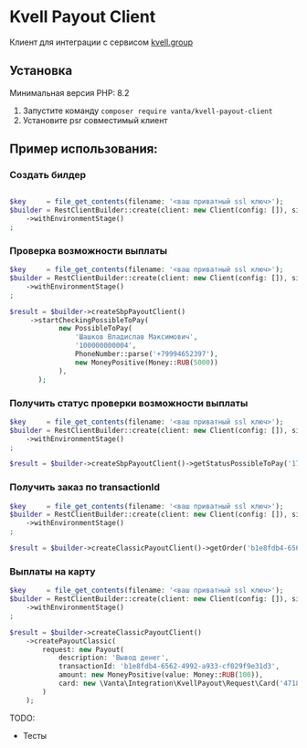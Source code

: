 # Kvell Payout Client


Клиент для интеграции с сервисом [kvell.group](https://docs.stage.kvell.group/payout/)


## Установка

Минимальная версия PHP: 8.2

1. Запустите команду ```composer require vanta/kvell-payout-client```
2. Установите psr совместимый клиент



## Пример использования:


### Создать билдер

```php

$key     = file_get_contents(filename: '<ваш приватный ssl ключ>');
$builder = RestClientBuilder::create(client: new Client(config: []), signKey: new SignKey(value: $key), apiKey: '<Ваш ApiKey>', secretKey: '<Ваш секретный ключ>')
    ->withEnvironmentStage()
;
```




### Проверка возможности выплаты


```php
$key     = file_get_contents(filename: '<ваш приватный ssl ключ>');
$builder = RestClientBuilder::create(client: new Client(config: []), signKey: new SignKey(value: $key), apiKey: '<Ваш ApiKey>', secretKey: '<Ваш секретный ключ>')
    ->withEnvironmentStage()
;

$result = $builder->createSbpPayoutClient()
     ->startCheckingPossibleToPay(
            new PossibleToPay(
                'Шашков Владислав Максимович',
                '100000000004',
                PhoneNumber::parse('+79994652397'),
                new MoneyPositive(Money::RUB(5000))
            ),
       );
```



### Получить статус проверки возможности выплаты


```php
$key     = file_get_contents(filename: '<ваш приватный ssl ключ>');
$builder = RestClientBuilder::create(client: new Client(config: []), signKey: new SignKey(value: $key), apiKey: '<Ваш ApiKey>', secretKey: '<Ваш секретный ключ>')
    ->withEnvironmentStage()
;

$result = $builder->createSbpPayoutClient()->getStatusPossibleToPay('170444');
```



### Получить заказ по transactionId


```php
$key     = file_get_contents(filename: '<ваш приватный ssl ключ>');
$builder = RestClientBuilder::create(client: new Client(config: []), signKey: new SignKey(value: $key), apiKey: '<Ваш ApiKey>', secretKey: '<Ваш секретный ключ>')
    ->withEnvironmentStage()
;

$result = $builder->createClassicPayoutClient()->getOrder('b1e8fdb4-6562-4992-a933-cf029f9e31d3');
```



### Выплаты на карту

```php
$key     = file_get_contents(filename: '<ваш приватный ssl ключ>');
$builder = RestClientBuilder::create(client: new Client(config: []), signKey: new SignKey(value: $key), apiKey: '<Ваш ApiKey>', secretKey: '<Ваш секретный ключ>')
    ->withEnvironmentStage()
;

$result = $builder->createClassicPayoutClient()
    ->createPayoutClassic(
        request: new Payout(
            description: 'Вывод денег',
            transactionId: 'b1e8fdb4-6562-4992-a933-cf029f9e31d3',
            amount: new MoneyPositive(value: Money::RUB(100)),
            card: new \Vanta\Integration\KvellPayout\Request\Card('4718190802359673'),
        )
    );
```

TODO:
- Тесты